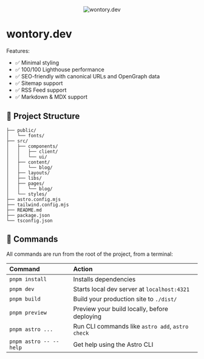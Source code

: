 <div align="center">
  <img src="https://tech-orbit.wontory.dev/api?tech=TypeScript,MDX,Astro,React,Tailwind%20CSS,shadcn/ui&title=wontory.dev" alt="wontory.dev" />
</div>

# wontory.dev

Features:

- ✅ Minimal styling
- ✅ 100/100 Lighthouse performance
- ✅ SEO-friendly with canonical URLs and OpenGraph data
- ✅ Sitemap support
- ✅ RSS Feed support
- ✅ Markdown & MDX support

## 🚀 Project Structure

```text
├── public/
│   └── fonts/
├── src/
│   ├── components/
│   │   ├── client/
│   │   └── ui/
│   ├── content/
│   │   └── blog/
│   ├── layouts/
│   ├── libs/
│   ├── pages/
│   │   └── blog/
│   └── styles/
├── astro.config.mjs
├── tailwind.config.mjs
├── README.md
├── package.json
└── tsconfig.json
```

## 🧞 Commands

All commands are run from the root of the project, from a terminal:

| Command                | Action                                           |
| :--------------------- | :----------------------------------------------- |
| `pnpm install`         | Installs dependencies                            |
| `pnpm dev`             | Starts local dev server at `localhost:4321`      |
| `pnpm build`           | Build your production site to `./dist/`          |
| `pnpm preview`         | Preview your build locally, before deploying     |
| `pnpm astro ...`       | Run CLI commands like `astro add`, `astro check` |
| `pnpm astro -- --help` | Get help using the Astro CLI                     |
